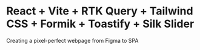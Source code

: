 # React + Vite + RTK Query + Tailwind CSS + Formik + Toastify + Silk Slider

Creating a pixel-perfect webpage from Figma to SPA 
